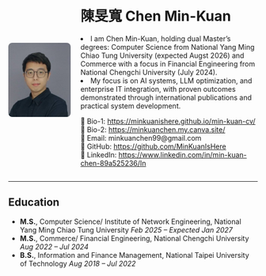 <div style="display: flex; align-items: center; gap: 20px;">
  <img src="./images/profile.jpeg" alt="profile photo" 
       style="width:150px; height:150px; object-fit:cover; border-radius:8px;" />

  <div>
    <h1>陳旻寬 Chen Min-Kuan </h1>
    <p>
      <li>I am Chen Min-Kuan, holding dual Master’s degrees: Computer Science from National Yang Ming Chiao Tung University (expected Augst 2026) and Commerce with a focus in Financial Engineering from National Chengchi University (July 2024).
      </li>
      <li>My focus is on AI systems, LLM optimization, and enterprise IT integration, with proven outcomes demonstrated through international publications and practical system development.
      </li>
    <p>
      📌 Bio-1: <a href="https://minkuanishere.github.io/min-kuan-cv/">https://minkuanishere.github.io/min-kuan-cv/</a><br>
      📌 Bio-2: <a href="https://minkuanchen.my.canva.site/">https://minkuanchen.my.canva.site/</a><br>
      📧 Email: minkuanchen99@gmail.com<br>
      🔗 GitHub: <a href="https://github.com/MinKuanIsHere">https://github.com/MinKuanIsHere</a><br>
      🔗 LinkedIn: <a href="https://www.linkedin.com/in/min-kuan-chen-89a525236/">https://www.linkedin.com/in/min-kuan-chen-89a525236/In</a>
    </p>
  </div>
</div>

---

## Education
* **M.S.**, Computer Science/ Institute of Network Engineering, National Yang Ming Chiao Tung University *Feb 2025 – Expected Jan 2027*
* **M.S.**, Commerce/ Financial Engineering, National Chengchi University *Aug 2022 – Jul 2024*
* **B.S.**, Information and Finance Management, National Taipei University of Technology *Aug 2018 – Jul 2022*
